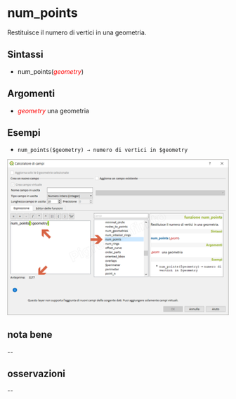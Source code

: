 # num_points

Restituisce il numero di vertici in una geometria.

## Sintassi

- num_points(_<span style="color:red;">geometry</span>_) 

## Argomenti

* _<span style="color:red;">geometry</span>_ una geometria

## Esempi

* `num_points($geometry) → numero di vertici in $geometry`

![](../../img/geometria/num_points/num_points1.png)

## nota bene

--

## osservazioni

--